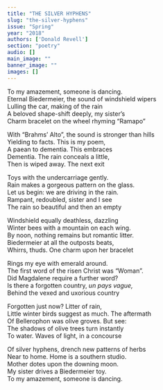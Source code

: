 ```yaml
---
title: "THE SILVER HYPHENS"
slug: "the-silver-hyphens"
issue: "Spring"
year: "2018"
authors: ['Donald Revell']
section: "poetry"
audio: []
main_image: ""
banner_image: ""
images: []
---
```

To my amazement, someone is dancing.  
Eternal Biedermeier, the sound of windshield wipers  
Lulling the car, making of the rain  
A beloved shape-shift deeply, my sister’s  
Charm bracelet on the wheel rhyming “Ramapo”

   
With “Brahms’ Alto”, the sound is stronger than hills  
Yielding to facts. This is my poem,  
A paean to dementia. This embraces  
Dementia. The rain conceals a little,  
Then is wiped away. The next exit

   
Toys with the undercarriage gently.  
Rain makes a gorgeous pattern on the glass.  
Let us begin: we are driving in the rain.  
Rampant, redoubled, sister and I see  
The rain so beautiful and then an empty

   
Windshield equally deathless, dazzling  
Winter bees with a mountain on each wing.  
By noon, nothing remains but romantic litter.  
Biedermeier at all the outposts beats,  
Whirrs, thuds. One charm upon her bracelet

   
Rings my eye with emerald around.  
The first word of the risen Christ was “Woman”.  
Did Magdalene require a further word?  
Is there a forgotten country, *un pays vague,*  
Behind the vexed and uxorious country

   
Forgotten just now? Litter of rain,  
Little winter birds suggest as much. The aftermath  
Of Bellerophon was olive groves. But see:  
The shadows of olive trees turn instantly  
To water. Waves of light, in a concourse

   
Of silver hyphens, drench new patterns of herbs  
Near to home. Home is a southern studio.  
Mother dotes upon the downing moon.  
My sister drives a Biedermeier toy.  
To my amazement, someone is dancing.

